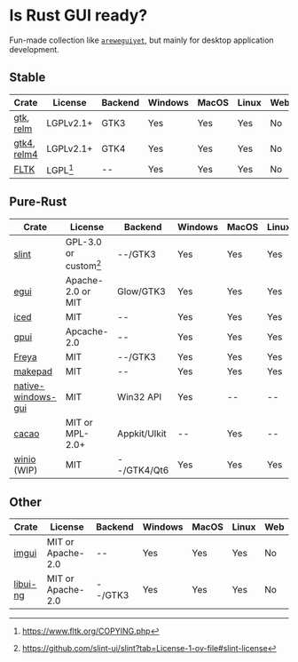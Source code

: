 # Is Rust GUI ready?

Fun-made collection like [`areweguiyet`](https://areweguiyet.com/), but mainly for desktop application development.

## Stable

[gtk]: https://docs.rs/gtk/
[relm]: https://docs.rs/relm/
[gtk4]: https://docs.rs/gtk4/
[relm4]: https://docs.rs/relm4/

[^1]: https://www.fltk.org/COPYING.php

[FLTK]: https://fltk-rs.github.io/fltk-book/

| Crate           | License   | Backend | Windows | MacOS | Linux | Web |
| --------------- | --------- | ------- | ------- | ----- | ----- | --- |
| [gtk], [relm]   | LGPLv2.1+ | GTK3    | Yes     | Yes   | Yes   | No  |
| [gtk4], [relm4] | LGPLv2.1+ | GTK4    | Yes     | Yes   | Yes   | No  |
| [FLTK]          | LGPL[^1]  | --      | Yes     | Yes   | Yes   | No  |

## Pure-Rust

[egui]: https://www.egui.rs/
[iced]: https://iced.rs/
[slint]: https://slint.dev/
[native-windows-gui]: https://gabdube.github.io/native-windows-gui/native-windows-docs/index.html
[cacao]: https://github.com/ryanmcgrath/cacao
[gpui]: https://www.gpui.rs/
[Freya]: https://freyaui.dev/
[makepad]: https://makepad.dev/
[winio]: https://github.com/compio-rs/winio

[^2]: https://github.com/slint-ui/slint?tab=License-1-ov-file#slint-license

| Crate                | License               | Backend      | Windows | MacOS | Linux | Web |
| -------------------- | --------------------- | ------------ | ------- | ----- | ----- | --- |
| [slint]              | GPL-3.0 or custom[^2] | --/GTK3      | Yes     | Yes   | Yes   | Yes |
| [egui]               | Apache-2.0 or MIT     | Glow/GTK3    | Yes     | Yes   | Yes   | Yes |
| [iced]               | MIT                   | --           | Yes     | Yes   | Yes   | No  |
| [gpui]               | Apcache-2.0           | --           | Yes     | Yes   | Yes   | No  |
| [Freya]              | MIT                   | --/GTK3      | Yes     | Yes   | Yes   | No  |
| [makepad]            | MIT                   | --           | Yes     | Yes   | Yes   | Yes |
| [native-windows-gui] | MIT                   | Win32 API    | Yes     | --    | --    | --  |
| [cacao]              | MIT or MPL-2.0+       | Appkit/UIkit | --      | Yes   | --    | --  |
| [winio] (WIP)        | MIT                   | --/GTK4/Qt6  | Yes     | Yes   | Yes   | No  |

## Other

[imgui]: https://docs.rs/imgui
[libui-ng]: https://github.com/libui-rs/libui

| Crate      | License           | Backend | Windows | MacOS | Linux | Web |
| ---------- | ----------------- | ------- | ------- | ----- | ----- | --- |
| [imgui]    | MIT or Apache-2.0 | --      | Yes     | Yes   | Yes   | No  |
| [libui-ng] | MIT or Apache-2.0 | --/GTK3 | Yes     | Yes   | Yes   | No  |